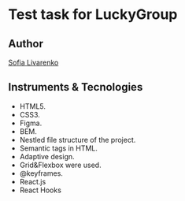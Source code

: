 # Test task for LuckyGroup

## Author
[Sofia Livarenko](https://github.com/sonyalivarenko)

## Instruments & Tecnologies
* HTML5.
* CSS3.
* Figma.
* BEM.
* Nestled file structure of the project.
* Semantic tags in HTML.
* Adaptive design.
* Grid&Flexbox were used.
* @keyframes.
* React.js
* React Hooks